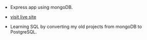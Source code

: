 - Express app using mongoDB.
- [visit live site](https://minimessageboard77.adaptable.app/)

- Learning SQL by converting my old projects from mongoDB to PostgreSQL.
